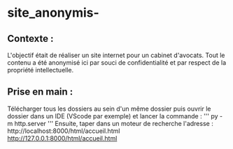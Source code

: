 # site_anonymis-

## Contexte : 
L'objectif était de réaliser un site internet pour un cabinet d'avocats. Tout le contenu a été anonymisé ici par souci de confidentialité et par respect de la propriété intellectuelle.

## Prise en main : 
Télécharger tous les dossiers au sein d'un même dossier puis ouvrir le dossier dans un IDE (VScode par exemple) et lancer la commande : 
''' py -m http.server '''
Ensuite, taper dans un moteur de recherche l'adresse : http://localhost:8000/html/accueil.html http://127.0.0.1:8000/html/accueil.html 
